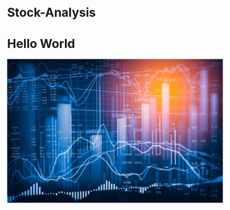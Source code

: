 # Stock-Analysis
# Hello World
![github](https://github.com/MonaElahi/Stock-Analysis/blob/07a43de0c21a137571c36d56395b9c80ee57c059/Stock%20Analysis%20Image2.jpeg)
